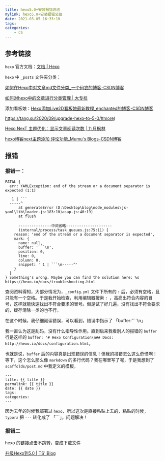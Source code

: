 ```yaml
---
title: hexo5.0+安装报错总结
mylink: hexo5.0+安装报错总结
date: 2021-03-05 16:33:10
tags:
categories:
	- CS
---
```


## 参考链接

`hexo` 官方文档：[文档 | Hexo](https://hexo.io/zh-cn/docs/)

`hexo` 中 `_posts` 文件夹分类：

[如何在Hexo中对文章md文件分类_一个码农的博客-CSDN博客](https://blog.csdn.net/maosidiaoxian/article/details/85220394)

[如何对hexo中的文章进行分类管理 | 大专栏](https://www.dazhuanlan.com/2020/03/28/5e7e34ca352b3/)

添加看板娘：[Hexo添加Live2D看板娘最新教程_enchanted的博客-CSDN博客](https://blog.csdn.net/qq_36239569/article/details/104104894)

https://tang.su/2020/09/upgrade-hexo-to-5-0/#more)

[Hexo NexT 主题优化：显示文章阅读次数 | 九月枫林](http://www.yangyong.xyz/2018/01/03/add-hexo-next-post-views/)

[hexo博客next主题添加 评论功能_Mumu's Blogs-CSDN博客](https://blog.csdn.net/zhu_1997/article/details/87554975)

<!-- more -->

## 报错

### 报错一：

```
FATAL {
  err: YAMLException: end of the stream or a document separator is expected (1:1)

   1 | ```
  -----^
      at generateError (D:\Desktop\blog\node_modules\js-yaml\lib\loader.js:183:10)asap.js:40:19)
      at flush 
      
      ---------------中间省略---------------------
      (internal/process/task_queues.js:75:11) {
    reason: 'end of the stream or a document separator is expected',
    mark: {
      name: null,
      buffer: '```\n',
      position: 0,
      line: 0,
      column: 0,
      snippet: ' 1 | ```\n-----^'
    }
  }
} Something's wrong. Maybe you can find the solution here: %s https://hexo.io/docs/troubleshooting.html

```

查阅资料得知，大部分情况为，`_config.yml` 文件下所有的 `:` 后，必须有空格，且只能有一个空格。于是我开始检查，利用编辑器搜索 `: `，高亮出符合内容的冒号，这样就能快速找出不符合要求的冒号。但是试了好几遍，没有找出不符合要求的，缓存清除一类的也不行。



在这个时候，我仔细阅读错误，可以看到，错误中指示了 「buffer:'```\n」

我一直认为这是乱码，没有什么指导性作用。直到后来我看别人的报错的 `buffer` 行是这样的 `buffer: '# Hexo Configuration\n## Docs: http://hexo.io/docs/configuration.html`。

也就是说，`buffer` 后的内容真是出现错误的信息！但我的报错怎么这么奇怪啊！等下，这个怎么那么像 `markdown` 的多行代码？我在哪里写了呢，于是我想到了 `scaffolds/post.md` 中我定义的模板，

```
---
title: {{ title }}
permalink: {{ title }}
date: {{ date }}
tags:
categories:
---
```

因为去年的时候我部署过 `hexo`，所以这次是直接粘贴上去的，粘贴的时候， `typora` 把 `---` 转化成了 「```」，问题解决！

### 报错二

hexo 的链接点击不跳转，变成下载文件

[升级Hexo到5.0 | TS' Blog](https://tang.su/2020/09/upgrade-hexo-to-5-0/#more)